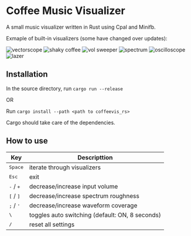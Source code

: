 # Coffee Music Visualizer
A small music visualizer written in Rust using Cpal and Minifb.

Exmaple of built-in visualizers (some have changed over updates): 

![vectorscope](https://media2.giphy.com/media/LU7E8uu9g8zv6oBtdL/giphy.gif?cid=790b76115b652f5ae6329eb78eef396c970ed45a240a00bc&rid=giphy.gif&ct=g)
![shaky coffee](https://i.giphy.com/media/T99UxYb9ZbW0SR6OBD/giphy.webp)
![vol sweeper](https://media.giphy.com/media/Tuy6v2OgRl6e9DeYmc/giphy.gif)
![spectrum](https://media.giphy.com/media/QlrsTRVBv2kBscsTQC/giphy.gif)
![oscilloscope](https://media.giphy.com/media/WSnsugN74Qk3WJuoX3/giphy.gif)
![lazer](https://media.giphy.com/media/V1toUVISK2PQBqMbBs/giphy.gif)

## Installation 
In the source directory, run `cargo run --release` 

OR 

Run `cargo install --path <path to coffeevis_rs>`

Cargo should take care of the dependencies.   

## How to use
|  Key | Descripttion |
| ------ | ------ |
| <kbd>Space</kbd> | iterate through visualizers |
| <kbd>Esc</kbd> | exit | 
| <kbd>-</kbd> / <kbd>+</kbd> | decrease/increase input volume |
| <kbd>\[</kbd> / <kbd>\]</kbd> | decrease/increase spectrum roughness |
| <kbd>;</kbd> / <kbd>'</kbd> | decrease/increase waveform coverage |
| <kbd>\\</bkd> | toggles auto switching (default: ON, 8 seconds) |
| <kbd>/</kbd> | reset all settings | 

